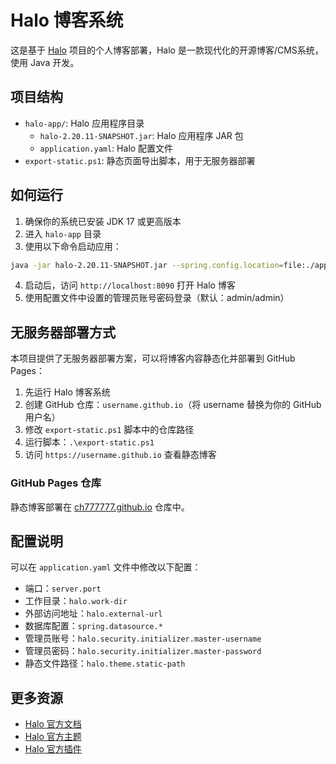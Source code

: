 # Halo 博客系统

这是基于 [Halo](https://github.com/halo-dev/halo) 项目的个人博客部署，Halo 是一款现代化的开源博客/CMS系统，使用 Java 开发。

## 项目结构

- `halo-app/`: Halo 应用程序目录
  - `halo-2.20.11-SNAPSHOT.jar`: Halo 应用程序 JAR 包
  - `application.yaml`: Halo 配置文件
- `export-static.ps1`: 静态页面导出脚本，用于无服务器部署

## 如何运行

1. 确保你的系统已安装 JDK 17 或更高版本
2. 进入 `halo-app` 目录
3. 使用以下命令启动应用：

```bash
java -jar halo-2.20.11-SNAPSHOT.jar --spring.config.location=file:./application.yaml
```

4. 启动后，访问 `http://localhost:8090` 打开 Halo 博客
5. 使用配置文件中设置的管理员账号密码登录（默认：admin/admin）

## 无服务器部署方式

本项目提供了无服务器部署方案，可以将博客内容静态化并部署到 GitHub Pages：

1. 先运行 Halo 博客系统
2. 创建 GitHub 仓库：`username.github.io`（将 username 替换为你的 GitHub 用户名）
3. 修改 `export-static.ps1` 脚本中的仓库路径
4. 运行脚本：`.\export-static.ps1`
5. 访问 `https://username.github.io` 查看静态博客

### GitHub Pages 仓库

静态博客部署在 [ch777777.github.io](https://github.com/ch777777/ch777777.github.io) 仓库中。

## 配置说明

可以在 `application.yaml` 文件中修改以下配置：

- 端口：`server.port`
- 工作目录：`halo.work-dir`
- 外部访问地址：`halo.external-url`
- 数据库配置：`spring.datasource.*`
- 管理员账号：`halo.security.initializer.master-username`
- 管理员密码：`halo.security.initializer.master-password`
- 静态文件路径：`halo.theme.static-path`

## 更多资源

- [Halo 官方文档](https://docs.halo.run/)
- [Halo 官方主题](https://halo.run/themes)
- [Halo 官方插件](https://halo.run/plugins) 